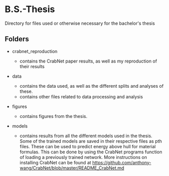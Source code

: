 # B.S.-Thesis
Directory for files used or otherwise necessary for the bachelor's thesis

## Folders
- crabnet_reproduction
    - contains the CrabNet paper results, as well as my reproduction of their results

- data
    - contains the data used, as well as the different splits and analyses of these. 
    - contains other files related to data processing and analysis

- figures
    - contains figures from the thesis.
    
- models
    - contains results from all the different models used in the thesis. Some of the trained models are saved in their respective files as pth files. These can be used to predict energy above hull for material formulas. This can be done by using the CrabNet programs function of loading a previously trained network. More instructions on installing CrabNet can be found at https://github.com/anthony-wang/CrabNet/blob/master/README_CrabNet.md
